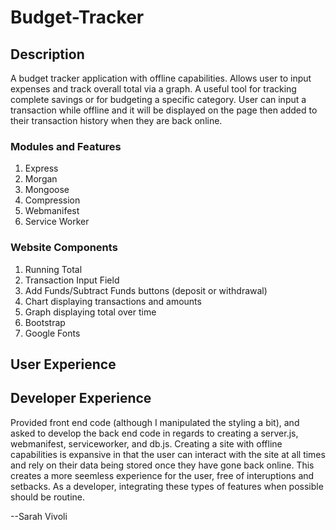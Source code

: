 # Budget-Tracker

## Description

A budget tracker application with offline capabilities. Allows user to input expenses and track overall total via a graph. A useful tool for tracking complete savings or for budgeting a specific category. User can input a transaction while offline and it will be displayed on the page then added to their transaction history when they are back online.

### Modules and Features

1. Express
2. Morgan
3. Mongoose
4. Compression
5. Webmanifest
6. Service Worker

### Website Components

1. Running Total
2. Transaction Input Field
3. Add Funds/Subtract Funds buttons (deposit or withdrawal)
4. Chart displaying transactions and amounts
5. Graph displaying total over time
6. Bootstrap
7. Google Fonts

## User Experience


## Developer Experience

Provided front end code (although I manipulated the styling a bit), and asked to develop the back end code in regards to creating a server.js, webmanifest, serviceworker, and db.js. Creating a site with offline capabilities is expansive in that the user can interact with the site at all times and rely on their data being stored once they have gone back online. This creates a more seemless experience for the user, free of interuptions and setbacks. As a developer, integrating these types of features when possible should be routine.

--Sarah Vivoli